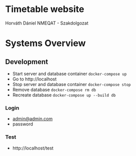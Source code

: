 # Timetable website

Horváth Dániel NMEQAT - Szakdolgozat

# Systems Overview

## Development
* Start server and database container `docker-compose up`
* Go to http://localhost
* Stop server and database container `docker-compose stop`
* Remove database `docker-compose rm db`
* Recreate database `docker-compose up --build db`

### Login
* admin@admin.com
* password

### Test
* http://localhost/test